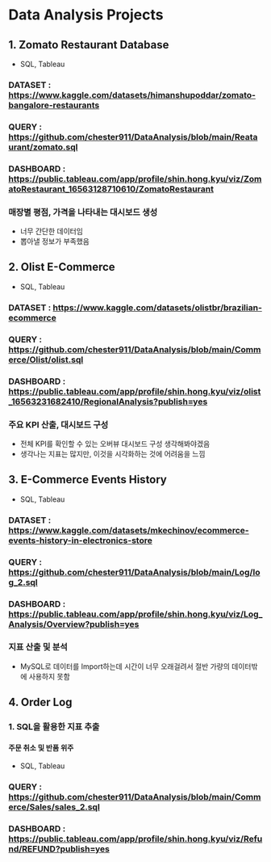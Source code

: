# Data Analysis Projects

## 1. Zomato Restaurant Database
* SQL, Tableau
### DATASET	:	https://www.kaggle.com/datasets/himanshupoddar/zomato-bangalore-restaurants
### QUERY : https://github.com/chester911/DataAnalysis/blob/main/Reataurant/zomato.sql
### DASHBOARD	:	https://public.tableau.com/app/profile/shin.hong.kyu/viz/ZomatoRestaurant_16563128710610/ZomatoRestaurant
### 매장별 평점, 가격을 나타내는 대시보드 생성
* 너무 간단한 데이터임
* 뽑아낼 정보가 부족했음

## 2. Olist E-Commerce
* SQL, Tableau
### DATASET : https://www.kaggle.com/datasets/olistbr/brazilian-ecommerce
### QUERY : https://github.com/chester911/DataAnalysis/blob/main/Commerce/Olist/olist.sql
### DASHBOARD : https://public.tableau.com/app/profile/shin.hong.kyu/viz/olist_16563231682410/RegionalAnalysis?publish=yes
### 주요 KPI 산출, 대시보드 구성
* 전체 KPI를 확인할 수 있는 오버뷰 대시보드 구성 생각해봐야겠음
* 생각나는 지표는 많지만, 이것을 시각화하는 것에 어려움을 느낌

## 3. E-Commerce Events History
* SQL, Tableau
### DATASET : https://www.kaggle.com/datasets/mkechinov/ecommerce-events-history-in-electronics-store
### QUERY : https://github.com/chester911/DataAnalysis/blob/main/Log/log_2.sql
### DASHBOARD : https://public.tableau.com/app/profile/shin.hong.kyu/viz/Log_Analysis/Overview?publish=yes
### 지표 산출 및 분석
* MySQL로 데이터를 Import하는데 시간이 너무 오래걸려서 절반 가량의 데이터밖에 사용하지 못함

## 4. Order Log
### 1. SQL을 활용한 지표 추출
#### 주문 취소 및 반품 위주
* SQL, Tableau
### QUERY : https://github.com/chester911/DataAnalysis/blob/main/Commerce/Sales/sales_2.sql
### DASHBOARD : https://public.tableau.com/app/profile/shin.hong.kyu/viz/Refund/REFUND?publish=yes
